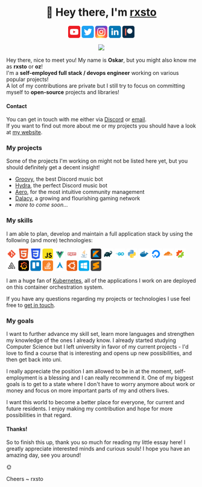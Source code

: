 <h1 align="center">👋 Hey there, I'm <a href="https://rxs.to" target="_blank">rxsto</a></h1>

<p align="center">
    <a href="https://rxs.to/youtube"><img height="32" width="32" src="https://raw.githubusercontent.com/edent/SuperTinyIcons/master/images/svg/youtube.svg" /></a>
    <a href="https://rxs.to/twitter"><img height="32" width="32" src="https://raw.githubusercontent.com/edent/SuperTinyIcons/master/images/svg/twitter.svg" /></a>
    <a href="https://rxs.to/instagram"><img height="32" width="32" src="https://raw.githubusercontent.com/edent/SuperTinyIcons/master/images/svg/instagram.svg" /></a>
    <a href="https://rxs.to/linkedin"><img height="32" width="32" src="https://raw.githubusercontent.com/edent/SuperTinyIcons/master/images/svg/linkedin.svg" /></a>
    <a href="https://rxs.to/patreon"><img height="32" width="32" src="https://raw.githubusercontent.com/edent/SuperTinyIcons/master/images/svg/patreon.svg" /></a>
</p>

<p align="center">
    <img src="https://visitor-badge.glitch.me/badge?page_id=rxsto.rxsto">
</p>

Hey there, nice to meet you! My name is **Oskar**, but you might also know me as **rxsto** or **oz**!<br>
I'm a **self-employed full stack / devops engineer** working on various popular projects!<br>
A lot of my contributions are private but I still try to focus on committing myself to **open-source** projects and libraries!

#### Contact

You can get in touch with me either via [Discord](https://rxs.to/discord) or [email](mailto:hi@rxs.to).<br>
If you want to find out more about me or my projects you should have a look at [my website](https://rxs.to).

### My projects

Some of the projects I'm working on might not be listed here yet, but you should definitely get a decent insight!

- [Groovy](https://groovy.bot), the best Discord music bot
- [Hydra](https://hydra.bot), the perfect Discord music bot
- [Aero](https://aero.bot), for the most intuitive community management
- [Dalacy](https://dalacy.net), a growing and flourishing gaming network
- _more to come soon..._

### My skills

I am able to plan, develop and maintain a full application stack by using the following (and more) technologies:

<p align="left">
    <img height="28" width="28" src="https://raw.githubusercontent.com/edent/SuperTinyIcons/master/images/svg/git.svg" />
    <img height="28" width="28" src="https://raw.githubusercontent.com/edent/SuperTinyIcons/master/images/svg/html5.svg" />
    <img height="28" width="28" src="https://raw.githubusercontent.com/edent/SuperTinyIcons/master/images/svg/css3.svg" />
    <img height="28" width="28" src="https://raw.githubusercontent.com/edent/SuperTinyIcons/master/images/svg/javascript.svg" />
    <img height="28" width="28" src="https://raw.githubusercontent.com/edent/SuperTinyIcons/master/images/svg/vue.svg" />
    <img height="28" width="28" src="https://raw.githubusercontent.com/edent/SuperTinyIcons/master/images/svg/npm.svg" />
    <img height="28" width="28" src="https://raw.githubusercontent.com/edent/SuperTinyIcons/master/images/svg/java.svg" />
    <img height="28" width="28" src="https://raw.githubusercontent.com/edent/SuperTinyIcons/master/images/svg/kotlin.svg" />
    <img height="28" width="28" src="https://raw.githubusercontent.com/edent/SuperTinyIcons/master/images/svg/gradle.svg" />
    <img height="28" width="28" src="https://raw.githubusercontent.com/edent/SuperTinyIcons/master/images/svg/go.svg" />
    <img height="28" width="28" src="https://raw.githubusercontent.com/edent/SuperTinyIcons/master/images/svg/python.svg" />
    <img height="28" width="28" src="https://raw.githubusercontent.com/edent/SuperTinyIcons/master/images/svg/docker.svg" />
    <img height="28" width="28" src="https://raw.githubusercontent.com/edent/SuperTinyIcons/master/images/svg/digitalocean.svg" />
    <img height="28" width="28" src="https://raw.githubusercontent.com/edent/SuperTinyIcons/master/images/svg/cloudflare.svg" />
    <img height="28" width="28" src="https://raw.githubusercontent.com/edent/SuperTinyIcons/master/images/svg/semaphoreci.svg" />
    <img height="28" width="28" src="https://raw.githubusercontent.com/edent/SuperTinyIcons/master/images/svg/sentry.svg" />
    <img height="28" width="28" src="https://raw.githubusercontent.com/edent/SuperTinyIcons/master/images/svg/grafana.svg" />
    <img height="28" width="28" src="https://raw.githubusercontent.com/edent/SuperTinyIcons/master/images/svg/trello.svg" />
    <img height="28" width="28" src="https://raw.githubusercontent.com/edent/SuperTinyIcons/master/images/svg/stackoverflow.svg" />
    <img height="28" width="28" src="https://raw.githubusercontent.com/edent/SuperTinyIcons/master/images/svg/arch_linux.svg" />
    <img height="28" width="28" src="https://raw.githubusercontent.com/edent/SuperTinyIcons/master/images/svg/ubuntu.svg" />
    <img height="28" width="28" src="https://raw.githubusercontent.com/edent/SuperTinyIcons/master/images/svg/windows.svg" />
    <img height="28" width="28" src="https://raw.githubusercontent.com/edent/SuperTinyIcons/master/images/svg/sublimetext.svg" />
</p>

I am a huge fan of [Kubernetes](https://kubernetes.io), all of the applications I work on are deployed on this container orchestration system.

If you have any questions regarding my projects or technologies I use feel free to [get in touch](#contact).

### My goals

I want to further advance my skill set, learn more languages and strengthen my knowledge of the ones I already know. I already started studying Computer Science but I left university in favor of my current projects - I'd love to find a course that is interesting and opens up new possibilities, and then get back into uni.

I really appreciate the position I am allowed to be in at the moment, self-employment is a blessing and I can really recommend it. One of my biggest goals is to get to a state where I don't have to worry anymore about work or money and focus on more important parts of my and others lives.

I want this world to become a better place for everyone, for current and future residents. I enjoy making my contribution and hope for more possibilities in that regard.

#### Thanks!

So to finish this up, thank you so much for reading my little essay here! I greatly appreciate interested minds and curious souls! I hope you have an amazing day, see you around!

🌞

Cheers ~ rxsto
